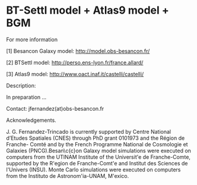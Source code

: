 BT-Settl model + Atlas9 model + BGM 
====================================

 For more information 
 
 [1] Besancon Galaxy model: http://model.obs-besancon.fr/
 
 [2] BTSettl model: http://perso.ens-lyon.fr/france.allard/ 
 
 [3] Atlas9 model: http://www.oact.inaf.it/castelli/castelli/
 
Description:

In preparation ...

Contact: jfernandez(at)obs-besancon.fr


Acknowledgements.

J. G. Fernandez-Trincado is currently supported by Centre National d’Etudes Spatiales (CNES) through PhD grant 0101973 and the Région de Franche- Comté and by the French Programme National de Cosmologie et Galaxies (PNCG).Besan\c{c}on Galaxy model simulations were executed on computers from the UTINAM Institute of the Universit\'e de Franche-Comte, 
supported by the R\'egion de Franche-Comt\'e and Institut des Sciences de l'Univers (INSU). Monte Carlo simulations were executed on computers from the Instituto de Astronom\'ia-UNAM, M\'exico.
